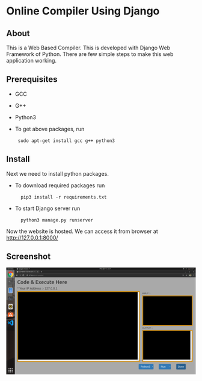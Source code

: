 # Online Compiler Using Django

## About

 This is a Web Based Compiler. This is developed with Django Web Framework of Python. There are few simple steps to make this web application working.

## Prerequisites
* GCC
* G++
* Python3

 * To get above packages, run
 
		sudo apt-get install gcc g++ python3

## Install
 Next we need to install python packages.

* To download required packages run

		pip3 install -r requirements.txt

* To start Django server run

		python3 manage.py runserver 
 
 Now the website is hosted. We can access it from browser at http://127.0.0.1:8000/

## Screenshot
![Screenshot](https://github.com/karthik-hash/Online-Compiler-Using-Django/blob/master/Screenshot.png)
